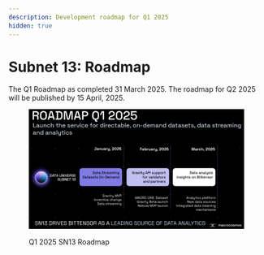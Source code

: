 ```yaml
---
description: Development roadmap for Q1 2025
hidden: true
---
```


# Subnet 13: Roadmap

The Q1 Roadmap as completed 31 March 2025. The roadmap for Q2 2025 will be published by 15 April, 2025.

<figure><img src="../../.gitbook/assets/SN13-Q1-2025-Roadmap.png" alt=""><figcaption><p>Q1 2025 SN13 Roadmap</p></figcaption></figure>
